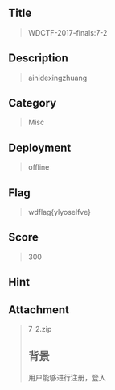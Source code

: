 ## Title

> WDCTF-2017-finals:7-2
## Description

> ainidexingzhuang
## Category
> Misc
## Deployment
> offline
## Flag
>wdflag{ylyoselfve}
## Score
> 300
## Hint
>
## Attachment
> 7-2.zip
> ## 背景
> 用户能够进行注册，登入
> 
